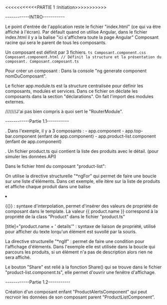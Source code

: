 <<<<<<<<<<<PARTIE 1 :Initiation>>>>>>>>>>>



------------INTRO-----------

Le point d'entrée de l'application reste le fichier "index.html" (ce qui va être affiché à l'écran).
Par défault quand on utilise Angular, dans le fichier index.html il y a la balise <app-root>"ici s'affichera toute la page Angular"</app-root>
Composant racine qui sera le parent de tous les composants.


Un composant est définit par 3 fichiers.
     ```ts
     Composant.component.css
     Composant.component.html // Définit la structure et la présentation du composant.
     Composant.composant.ts
     ```

Pour créer un composant :
Dans la console "ng generate component nomDuComposant".

Le fichier app.module.ts est la structure centralisée pour définir les composants, modules et services.
Dans ce fichier on déclate les composants dans la section "déclarations".
On fait l'import des modules externes.

///////J'ai pas bien compris à quoi sert le "RouterModule".




------------Partie 1.1-----------


. Dans l'exemple, il y a 3 composants :
     - app.component
     - app.top-bar.component (enfant de app.component)
     - app.product-list.component (enfant de app.component)

. Un fichier product.ts qui contient la liste des produits avec le détail. (pour simuler les données API)



Dans le fichier html du composant "product-list":

On utilise la directive structurelle "*ngFor" qui permet de faire une boucle sur une liste d'éléments. Dans cet exemple, elle itère sur la liste de produits et affiche chaque produit dans une balise <li>


{{}} : syntaxe d'interpolation, permet d'insérer des valeurs de propriété de composant dans le template.
La valeur {{ product.name }} correspond à la propriété de la class "Product" dans le fichier "product.ts"

[title]="product.name + ' details'" : syntaxe de liaison de propriété, utilisé pour afficher du texte lorqu'un élément est suvollé par la souris.

La directive structurelle "*ngIf" : permet de faire une condition pour l'affichage d'éléments.
Dans l'exemple elle est utilisée dans la boucle qui parcours les produits, si un élément n'a pas de description alors rien ne sera affiché.

Le bouton "Share" est relié à la fonction Share() qui se trouve dans le fichier "product-list.component.ts", elle permet d'ouvrir une fenêtre d'affichage.





------------Partie 1.2-----------

Création d'un composant enfant "ProductAlertsComponent" qui peut recrvoir les données de son composant parent "ProductListComponent".

